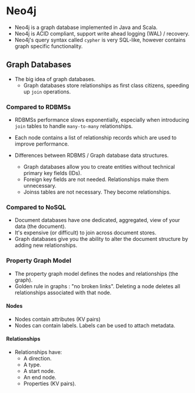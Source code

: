 # Neo4j

* Neo4j is a graph database implemented in Java and Scala.
* Neo4j is ACID compliant, support write ahead logging (WAL) / recovery.
* Neo4j's query syntax called `cypher` is very SQL-like, however contains graph specific functionality.

## Graph Databases

* The big idea of graph databases.
    * Graph databases store relationships as first class citizens, speeding up `join` operations.

### Compared to RDBMSs

* RDBMSs performance slows exponentially, especially when introducing `join` tables to handle `many-to-many` relationships.

* Each node contains a list of relationship records which are used to improve performance.

* Differences between RDBMS / Graph database data structures.
    * Graph databases allow you to create entities without technical primary key fields (IDs).
    * Foreign key fields are not needed. Relationships make them unnecessary.
    * Joinss tables are not necessary. They become relationships.

### Compared to NoSQL

* Document databases have one dedicated, aggregated, view of your data (the document).
* It's expensive (or difficult) to join across document stores.
* Graph databases give you the ability to alter the document structure by adding new relationships.

### Property Graph Model

* The property graph model defines the nodes and relationships (the graph).
* Golden rule in graphs : "no broken links". Deleting a node deletes all relationships associated with that node.

#### Nodes

* Nodes contain attributes (KV pairs)
* Nodes can contain labels. Labels can be used to attach metadata.

#### Relationships

* Relationships have:
    * A direction.
    * A type.
    * A start node.
    * An end node.
    * Properties (KV pairs).


